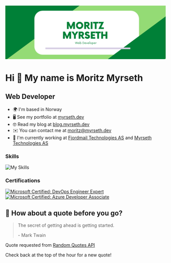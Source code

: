 [![Braydon's GitHub Banner](./images/banner.png)](https://www.myrseth.co/)

# Hi 👋 My name is Moritz Myrseth

## Web Developer

- 🌍 I'm based in Norway
- 🖥️ See my portfolio at [myrseth.dev](https://www.myrseth.dev)
- 🤓 Read my blog at [blog.myrseth.dev](https://blog.myrseth.dev)
- ✉️ You can contact me at [moritz@myrseth.dev](mailto:moritz@myrseth.dev)
- 🚀 I'm currently working at [Fjordmail Technologies AS](https://www.fjordmail.no/) and [Myrseth Technologies AS](https://www.myrseth.tech)

### Skills

![My Skills](https://skillicons.dev/icons?i=aws,azure,heroku,docker,html,css,sass,js,ts,java,py,electron,fastapi,express,flask,wordpress,git,github,graphql,prisma,mongodb,mysql,postgres,nodejs,vue,react,nextjs,tailwind,materialui&theme=light)

### Certifications

<div>
  <a href="https://www.credly.com/badges/c2043a36-5612-44f3-800a-9c659014feed"><img src="https://images.credly.com/size/680x680/images/c3ab66f8-5d59-4afa-a6c2-0ba30a1989ca/CERT-Expert-DevOps-Engineer-600x600.png" height='128px' width='128px' alt='Microsoft Certified: DevOps Engineer Expert' /></a>
  <a href="https://www.credly.com/badges/a5476d41-ec8c-44d8-aa01-b00e241a2fc5"><img src="https://images.credly.com/size/680x680/images/63316b60-f62d-4e51-aacc-c23cb850089c/azure-developer-associate-600x600.png" height='128px' width='128px' alt='Microsoft Certified: Azure Developer Associate' /></a>
</div>

## 📣 How about a quote before you go?

> The secret of getting ahead is getting started.
>
> <p>- Mark Twain</p>

Quote requested from [Random Quotes API](https://github.com/lukePeavey/quotable)

Check back at the top of the hour for a new quote!
